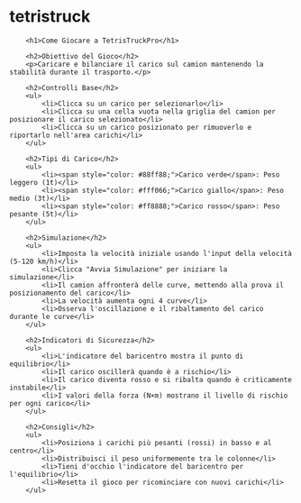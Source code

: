 # tetristruck


        <h1>Come Giocare a TetrisTruckPro</h1>
        
        <h2>Obiettivo del Gioco</h2>
        <p>Caricare e bilanciare il carico sul camion mantenendo la stabilità durante il trasporto.</p>

        <h2>Controlli Base</h2>
        <ul>
            <li>Clicca su un carico per selezionarlo</li>
            <li>Clicca su una cella vuota nella griglia del camion per posizionare il carico selezionato</li>
            <li>Clicca su un carico posizionato per rimuoverlo e riportarlo nell'area carichi</li>
        </ul>

        <h2>Tipi di Carico</h2>
        <ul>
            <li><span style="color: #88ff88;">Carico verde</span>: Peso leggero (1t)</li>
            <li><span style="color: #fff066;">Carico giallo</span>: Peso medio (3t)</li>
            <li><span style="color: #ff8888;">Carico rosso</span>: Peso pesante (5t)</li>
        </ul>

        <h2>Simulazione</h2>
        <ul>
            <li>Imposta la velocità iniziale usando l'input della velocità (5-120 km/h)</li>
            <li>Clicca "Avvia Simulazione" per iniziare la simulazione</li>
            <li>Il camion affronterà delle curve, mettendo alla prova il posizionamento del carico</li>
            <li>La velocità aumenta ogni 4 curve</li>
            <li>Osserva l'oscillazione e il ribaltamento del carico durante le curve</li>
        </ul>

        <h2>Indicatori di Sicurezza</h2>
        <ul>
            <li>L'indicatore del baricentro mostra il punto di equilibrio</li>
            <li>Il carico oscillerà quando è a rischio</li>
            <li>Il carico diventa rosso e si ribalta quando è criticamente instabile</li>
            <li>I valori della forza (N×m) mostrano il livello di rischio per ogni carico</li>
        </ul>

        <h2>Consigli</h2>
        <ul>
            <li>Posiziona i carichi più pesanti (rossi) in basso e al centro</li>
            <li>Distribuisci il peso uniformemente tra le colonne</li>
            <li>Tieni d'occhio l'indicatore del baricentro per l'equilibrio</li>
            <li>Resetta il gioco per ricominciare con nuovi carichi</li>
        </ul>

